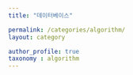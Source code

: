 ```yaml
---
title: "데이터베이스"

permalink: /categories/algorithm/
layout: category

author_profile: true
taxonomy : algorithm
---
```

